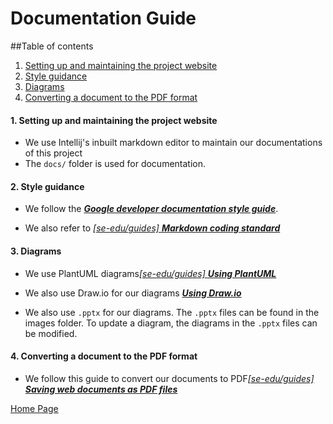 # Documentation Guide

##Table of contents
1. [Setting up and maintaining the project website](#1)
2. [Style guidance](#2)
3. [Diagrams](#3)
4. [Converting a document to the PDF format](#4)


#### 1. Setting up and maintaining the project website <a name="1"></a>

* We use Intellij's inbuilt markdown editor to maintain our documentations of this project
* The `docs/` folder is used for documentation.



#### 2. Style guidance <a name="2"></a>

* We follow the [**_Google developer documentation style guide_**](https://developers.google.com/style).

* We also refer to [_[se-edu/guides] **Markdown coding standard**_](https://se-education.org/guides/conventions/markdown.html)

#### 3. Diagrams <a name="3"></a>

* We use PlantUML diagrams[_[se-edu/guides] **Using PlantUML**_](https://se-education.org/guides/tutorials/plantUml.html)

* We also use Draw.io for our diagrams [_**Using Draw.io**_](https://drawio-app.com/learning/step-by-step-guides/)

* We also use `.pptx` for our diagrams. The `.pptx` files can be found in the images folder. To update a diagram, the diagrams in the `.pptx` files can be modified.

#### 4. Converting a document to the PDF format <a name="4"></a>

* We follow this guide to convert our documents to PDF[_[se-edu/guides] **Saving web documents as PDF files**_](https://se-education.org/guides/tutorials/savingPdf.html)
      
   
[Home Page](https://ay2021s1-cs2113t-f12-4.github.io/tp/)